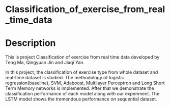 # Classification_of_exercise_from_real_time_data

Description
===========
This is project Classification of exercise from real time data developed by Teng Ma, Qingyuan Jin and Jiaqi Yan. 

In this project, the classification of exercise type from whole dataset and real-time dataset is studied. 
The methodology of 
logistic regression(baseline), SVM, Adaboost, Multilayer Perceptron and Long Short Term Memory networks 
is implemented. After that we demonstrate the classification performance of each model along with our 
experiment. The LSTM model shows the tremendous performance on sequential dataset.


